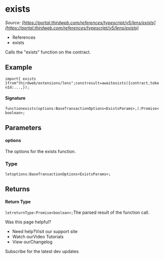 # exists

*Source: [https://portal.thirdweb.com/references/typescript/v5/lens/exists](https://portal.thirdweb.com/references/typescript/v5/lens/exists)*

* References
* exists

Calls the "exists" function on the contract.

## Example

`import{ exists }from"thirdweb/extensions/lens";constresult=awaitexists({contract,tokenId:...,});`
#### Signature

`functionexists(options:BaseTransactionOptions<ExistsParams>,):Promise<boolean>;`
## Parameters

#### options

The options for the exists function.

### Type

`letoptions:BaseTransactionOptions<ExistsParams>;`
## Returns

#### Return Type

`letreturnType:Promise<boolean>;`The parsed result of the function call.

Was this page helpful?

* Need help?Visit our support site
* Watch ourVideo Tutorials
* View ourChangelog

Subscribe for the latest dev updates

